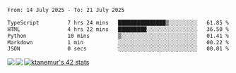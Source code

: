 <!--START_SECTION:waka-->

```txt
From: 14 July 2025 - To: 21 July 2025

TypeScript         7 hrs 24 mins   ███████████████▒░░░░░░░░░   61.85 %
HTML               4 hrs 22 mins   █████████░░░░░░░░░░░░░░░░   36.50 %
Python             10 mins         ▒░░░░░░░░░░░░░░░░░░░░░░░░   01.41 %
Markdown           1 min           ░░░░░░░░░░░░░░░░░░░░░░░░░   00.22 %
JSON               0 secs          ░░░░░░░░░░░░░░░░░░░░░░░░░   00.01 %
```

<!--END_SECTION:waka-->
<a href="https://github.com/anuraghazra/github-readme-stats">
  <img align="left" src="https://github-readme-stats.vercel.app/api?username=Tanesan&count_private=true&show_icons=true" />
<img align="left" src="https://github-readme-stats.vercel.app/api/top-langs/?username=Tanesan" />
</a>

[![ktanemur's 42 stats](https://badge42.vercel.app/api/v2/cl1wslf6s002109l771rng2w8/stats?cursusId=21&coalitionId=62)](https://github.com/JaeSeoKim/badge42)
